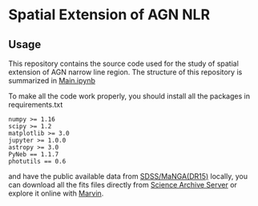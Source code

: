 # Spatial Extension of AGN NLR


## Usage
This repository contains the source code used for the study of spatial extension of AGN narrow line region. The structure of this repository is summarized in [Main.ipynb](Main.ipynb)

To make all the code work properly, you should install all the packages in requirements.txt

```text
numpy >= 1.16
scipy >= 1.2
matplotlib >= 3.0
jupyter >= 1.0.0
astropy >= 3.0
PyNeb == 1.1.7
photutils == 0.6
```

and have the public available data from [SDSS/MaNGA(DR15)](https://www.sdss.org/dr15/) locally, you can download all the fits files directly from [Science Archive Server](https://www.sdss.org/dr15/manga/spectro/) or explore it online with [Marvin](https://dr15.sdss.org/marvin/).
